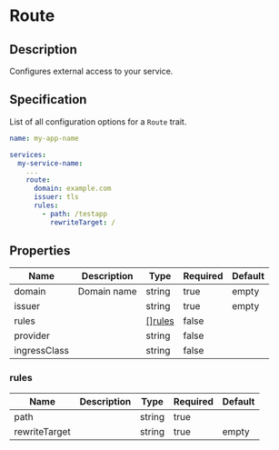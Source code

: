# Route

## Description

Configures external access to your service.

## Specification

List of all configuration options for a `Route` trait.

```yaml
name: my-app-name

services:
  my-service-name:
    ...
    route:
      domain: example.com
      issuer: tls
      rules:
        - path: /testapp
          rewriteTarget: /
```

## Properties

Name | Description | Type | Required | Default 
------------ | ------------- | ------------- | ------------- | ------------- 
 domain |  Domain name | string | true | empty 
 issuer |  | string | true | empty 
 rules |  | [[]rules](#rules) | false |  
 provider |  | string | false |
 ingressClass |  | string | false |  


### rules

Name | Description | Type | Required | Default 
------------ | ------------- | ------------- | ------------- | ------------- 
 path |  | string | true |  
 rewriteTarget |  | string | true | empty 
